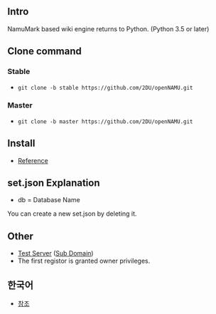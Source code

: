 ﻿## Intro
NamuMark based wiki engine returns to Python. (Python 3.5 or later)

## Clone command
### Stable
 * `git clone -b stable https://github.com/2DU/openNAMU.git`

### Master
 * `git clone -b master https://github.com/2DU/openNAMU.git`

## Install
 * [Reference](https://en.namu.ml/w/openNAMU%2FInstall)
 
## set.json Explanation
 * db = Database Name

You can create a new set.json by deleting it.

## Other
 * [Test Server](http://namu.ml) ([Sub Domain](http://kwee.ga))
 * The first registor is granted owner privileges.

## 한국어
 * [참조](https://github.com/2DU/openNAMU/blob/master/Readme-Ko.md)